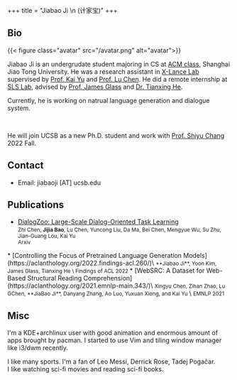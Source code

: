 +++
title = "Jiabao Ji \n (计家宝)"
+++

## Bio

{{< figure class="avatar" src="/avatar.png" alt="avatar">}}

Jiabao Ji is an undergrudate student majoring in CS at [ACM class](https://acm.sjtu.edu.cn/home), Shanghai Jiao Tong University. He was a research assistant in [X-Lance Lab](https://x-lance.sjtu.edu.cn/en) supervised by [Prof. Kai Yu](https://x-lance.sjtu.edu.cn/en/members/kai_yu) and [Prof. Lu Chen](https://coai-sjtu.github.io). He did a remote internship at [SLS Lab](http://groups.csail.mit.edu/sls/), advised by [Prof. James Glass](http://groups.csail.mit.edu/sls/people/glass.shtml) and [Dr. Tianxing He](https://people.csail.mit.edu/cloudygoose/).

Currently, he is working on natrual language generation and dialogue system.

<br/>

He will join UCSB as a new Ph.D. student and work with [Prof. Shiyu Chang](https://code-terminator.github.io) 2022 Fall.

## Contact

* Email: jiabaoji [AT] ucsb.edu

## Publications

* [DialogZoo: Large-Scale Dialog-Oriented Task Learning](https://arxiv.org/abs/2205.12662)\
<small> Zhi Chen, **Jijia Bao**, Lu Chen, Yuncong Liu, Da Ma, Bei Chen, Mengyue Wu, Su Zhu, Jian-Guang Lou, Kai Yu \
Arxiv
</small>
* [Controlling the Focus of Pretrained Language Generation Models](https://aclanthology.org/2022.findings-acl.260/)\
<small> **Jiabao Ji**, Yoon Kim, James Glass, Tianxing He \
Findings of ACL 2022
</small>
* [WebSRC: A Dataset for Web-Based Structural Reading Comprehension](https://aclanthology.org/2021.emnlp-main.343/)\
<small>Xingyu Chen, Zihan Zhao, Lu GChen, **JiaBao Ji**, Danyang Zhang, Ao Luo, Yuxuan Xiong, and Kai Yu </small> \
<small>EMNLP 2021 </small>


## Misc
I'm a KDE+archlinux user with good animation and enormous amount of apps brought by pacman. I started to use Vim and tiling window manager like i3/dwm recently.

I like many sports. I'm a fan of Leo Messi, Derrick Rose, Tadej Pogačar.\
I like watching sci-fi movies and reading sci-fi books.
